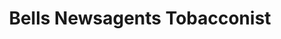 ---
title: "Bells Newsagents Tobacconist"
url: /belfast/bells-newsagents-tobacconist/
shop: Lebensmittel
---